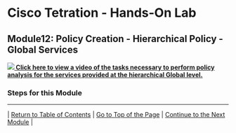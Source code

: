 # Cisco Tetration - Hands-On Lab
  
## Module12: Policy Creation - Hierarchical Policy - Global Services
  
<a href="https://cisco-tetration-hol-content.s3.amazonaws.com/videos/12_policy_creation_global_services.mp4" style="font-weight:bold" title="Policy Analysis - Global Services"><img src="https://onstakinc.github.io/cisco-tetration-hol/labguide/diagrams/images/video_icon_mini.png"> Click here to view a video of the tasks necessary to perform policy analysis for the services provided at the hierarchical Global level.</a>


### Steps for this Module  

---


| [Return to Table of Contents](https://onstakinc.github.io/cisco-tetration-hol/labguide/) | [Go to Top of the Page](https://onstakinc.github.io/cisco-tetration-hol/labguide/module12/) | [Continue to the Next Module](https://onstakinc.github.io/cisco-tetration-hol/labguide/module13/) |